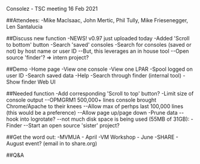 
Consolez - TSC meeting  16 Feb 2021

##Attendees:
  -Mike MacIsaac, John Mertic, Phil Tully, Mike Friesenegger, Len Santalucia

##Discuss new function
  -NEWS!  v0.97 just uploaded today
  -Added 'Scroll to bottom' button
  -Search 'saved' consoles
  -Search for consoles (saved or not) by host name or user ID
     --But, this leverages an in house tool 
     --Open source 'finder'?  => intern project?

##Demo
  -Home page
  -View one console
  -View one LPAR
  -Spool logged on user ID
  -Search saved data
  -Help
  -Search through finder (internal tool)
     -Show finder Web UI

##Needed function
  -Add corresponding 'Scroll to top' button?
  -Limit size of console output 
     --OPMGRM1 500,000+ lines console brought Chrome/Apache to their knees
     --Allow max of perhps last 100,000 lines (this would be a preference)
     --Allow page up/page down
  -Prune data 
     --hook into logrotate?
     --not much disk space is being used (55MB of 31GB):
  -Finder
     --Start an open source 'sister' project?

##Get the word out:
  -MVMUA - April 
  -VM Workshop - June
  -SHARE - August event? (email in to share.org)

##Q&A
